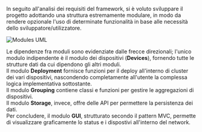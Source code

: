 In seguito all'analisi dei requisiti del framework, si è voluto sviluppare il progetto adottando una struttura estremamente modulare, in modo da rendere opzionale l'uso di determinate funzionalità in base alle necessità dello sviluppatore/utilizzatore.

![Modules UML](https://i.imgur.com/Q6UsOYE.png)

Le dipendenze fra moduli sono evidenziate dalle frecce direzionali; l'unico modulo indipendente è il modulo dei dispositivi (**Devices**), fornendo tutte le strutture dati da cui dipendono gli altri moduli.  
Il modulo **Deployment** fornisce funzioni per il deploy all'interno di cluster dei vari dispositivi, nascondendo completamente all'utente la complessa logica implementativa sottostante.  
Il modulo **Grouping** contiene classi e funzioni per gestire le aggregazioni di dispositivi.  
Il modulo **Storage**, invece, offre delle API per permettere la persistenza dei dati.  
Per concludere, il modulo **GUI**, strutturato secondo il pattern MVC, permette di visualizzare graficamente lo status e i dispostivi all'interno del network.  